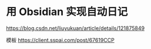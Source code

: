 # 用 Obsidian 实现自动日记
https://blog.csdn.net/liuyukuan/article/details/121875849

模板
https://client.sspai.com/post/67619CCP